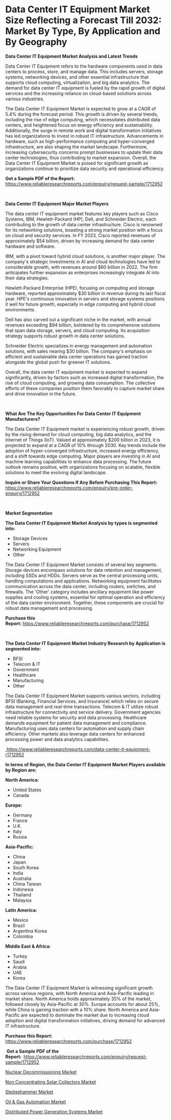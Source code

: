 <p><h1>Data Center IT Equipment Market Size Reflecting a Forecast Till 2032: Market By Type, By Application and By Geography</h1></p><p><strong>Data Center IT Equipment Market Analysis and Latest Trends</strong></p>
<p><p>Data Center IT Equipment refers to the hardware components used in data centers to process, store, and manage data. This includes servers, storage systems, networking devices, and other essential infrastructure that supports cloud computing, virtualization, and big data analytics. The demand for data center IT equipment is fueled by the rapid growth of digital services and the increasing reliance on cloud-based solutions across various industries.</p><p>The Data Center IT Equipment Market is expected to grow at a CAGR of 5.4% during the forecast period. This growth is driven by several trends, including the rise of edge computing, which necessitates distributed data centers, and heightened focus on energy efficiency and sustainability. Additionally, the surge in remote work and digital transformation initiatives has led organizations to invest in robust IT infrastructure. Advancements in hardware, such as high-performance computing and hyper-converged infrastructure, are also shaping the market landscape. Furthermore, increasing cybersecurity concerns prompt businesses to update their data center technologies, thus contributing to market expansion. Overall, the Data Center IT Equipment Market is poised for significant growth as organizations continue to prioritize data security and operational efficiency.</p></p>
<p><strong>Get a Sample PDF of the Report:&nbsp;</strong> <a href="https://www.reliableresearchreports.com/enquiry/request-sample/1712952?utm_campaign=13&utm_medium=2&utm_source=Github&utm_content=ia&utm_term=22022025&utm_id=data-center-it-equipment">https://www.reliableresearchreports.com/enquiry/request-sample/1712952</a></p>
<p>&nbsp;</p>
<p><strong>Data Center IT Equipment Major Market Players</strong></p>
<p><p>The data center IT equipment market features key players such as Cisco Systems, IBM, Hewlett-Packard (HP), Dell, and Schneider Electric, each contributing to the growth of data center infrastructure. Cisco is renowned for its networking solutions, boasting a strong market position with a focus on cloud and security services. In FY 2023, Cisco reported revenues of approximately $54 billion, driven by increasing demand for data center hardware and software.</p><p>IBM, with a pivot toward hybrid cloud solutions, is another major player. The company's strategic investments in AI and cloud technologies have led to considerable growth, with revenues around $60 billion in 2022. The firm anticipates further expansion as enterprises increasingly integrate AI into their data strategies.</p><p>Hewlett-Packard Enterprise (HPE), focusing on computing and storage hardware, reported approximately $30 billion in revenue during its last fiscal year. HPE's continuous innovation in servers and storage systems positions it well for future growth, especially in edge computing and hybrid cloud environments.</p><p>Dell has also carved out a significant niche in the market, with annual revenues exceeding $94 billion, bolstered by its comprehensive solutions that span data storage, servers, and cloud computing. Its acquisition strategy supports robust growth in data center solutions.</p><p>Schneider Electric specializes in energy management and automation solutions, with sales nearing $30 billion. The company's emphasis on efficient and sustainable data center operations has gained traction alongside the global push for greener IT solutions.</p><p>Overall, the data center IT equipment market is expected to expand significantly, driven by factors such as increased digital transformation, the rise of cloud computing, and growing data consumption. The collective efforts of these companies position them favorably to capture market share and drive innovation in the future.</p></p>
<p>&nbsp;</p>
<p><strong>What Are The Key Opportunities For Data Center IT Equipment Manufacturers?</strong></p>
<p><p>The Data Center IT Equipment market is experiencing robust growth, driven by the rising demand for cloud computing, big data analytics, and the Internet of Things (IoT). Valued at approximately $200 billion in 2023, it is projected to expand at a CAGR of 10% through 2030. Key trends include the adoption of hyper-converged infrastructure, increased energy efficiency, and a shift towards edge computing. Major players are investing in AI and machine learning capabilities to enhance data processing. The future outlook remains positive, with organizations focusing on scalable, flexible solutions to meet the evolving digital landscape.</p></p>
<p><strong>Inquire or Share Your Questions If Any Before Purchasing This Report:</strong> <a href="https://www.reliableresearchreports.com/enquiry/pre-order-enquiry/1712952?utm_campaign=13&utm_medium=2&utm_source=Github&utm_content=ia&utm_term=22022025&utm_id=data-center-it-equipment">https://www.reliableresearchreports.com/enquiry/pre-order-enquiry/1712952</a></p>
<p>&nbsp;</p>
<p><strong>Market Segmentation</strong></p>
<p><strong>The Data Center IT Equipment Market Analysis by types is segmented into:</strong></p>
<p><ul><li>Storage Devices</li><li>Servers</li><li>Networking Equipment</li><li>Other</li></ul></p>
<p><p>The Data Center IT Equipment Market consists of several key segments. Storage devices encompass solutions for data retention and management, including SSDs and HDDs. Servers serve as the central processing units, handling computations and applications. Networking equipment facilitates communication across the data center, including routers, switches, and firewalls. The 'Other' category includes ancillary equipment like power supplies and cooling systems, essential for optimal operation and efficiency of the data center environment. Together, these components are crucial for robust data management and processing.</p></p>
<p><strong>Purchase this Report:&nbsp;</strong><a href="https://www.reliableresearchreports.com/purchase/1712952?utm_campaign=13&utm_medium=2&utm_source=Github&utm_content=ia&utm_term=22022025&utm_id=data-center-it-equipment">https://www.reliableresearchreports.com/purchase/1712952</a></p>
<p>&nbsp;</p>
<p><strong>The Data Center IT Equipment Market Industry Research by Application is segmented into:</strong></p>
<p><ul><li>BFSI</li><li>Telecom & IT</li><li>Government</li><li>Healthcare</li><li>Manufacturing</li><li>Other</li></ul></p>
<p><p>The Data Center IT Equipment Market supports various sectors, including BFSI (Banking, Financial Services, and Insurance) which relies on secure data management and real-time transactions. Telecom & IT utilize robust infrastructure for connectivity and service delivery. Government agencies need reliable systems for security and data processing. Healthcare demands equipment for patient data management and compliance. Manufacturing uses data centers for automation and supply chain efficiency. Other markets also leverage data centers for enhanced processing power and data analytics capabilities.</p></p>
<p><a href="https://www.reliableresearchreports.com/data-center-it-equipment-r1712952?utm_campaign=13&utm_medium=2&utm_source=Github&utm_content=ia&utm_term=22022025&utm_id=data-center-it-equipment">&nbsp;https://www.reliableresearchreports.com/data-center-it-equipment-r1712952</a></p>
<p><strong>In terms of Region, the Data Center IT Equipment Market Players available by Region are:</strong></p>
<p>
    <p> <strong> North America: </strong>
        <ul>
            <li>United States</li>
            <li>Canada</li>
        </ul>
        </p> 
    <p> <strong> Europe: </strong>
        <ul>
            <li>Germany</li>
            <li>France</li>
            <li>U.K.</li>
            <li>Italy</li>
            <li>Russia</li>
        </ul>
        </p> 
    <p> <strong> Asia-Pacific: </strong>
        <ul>
            <li>China</li>
            <li>Japan</li>
            <li>South Korea</li>
            <li>India</li>
            <li>Australia</li>
            <li>China Taiwan</li>
            <li>Indonesia</li>
            <li>Thailand</li>
            <li>Malaysia</li>
        </ul>
        </p> 
    <p> <strong> Latin America: </strong>
        <ul>
            <li>Mexico</li>
            <li>Brazil</li>
            <li>Argentina Korea</li>
            <li>Colombia</li>
        </ul>
        </p> 
    <p> <strong> Middle East & Africa: </strong>
        <ul>
            <li>Turkey</li>
            <li>Saudi</li>
            <li>Arabia</li>
            <li>UAE</li>
            <li>Korea</li>
        </ul>
    </p>
    </p>
<p><p>The Data Center IT Equipment Market is witnessing significant growth across various regions, with North America and Asia-Pacific leading in market share. North America holds approximately 35% of the market, followed closely by Asia-Pacific at 30%. Europe accounts for about 25%, while China is gaining traction with a 10% share. North America and Asia-Pacific are expected to dominate the market due to increasing cloud adoption and digital transformation initiatives, driving demand for advanced IT infrastructure.</p></p>
<p><strong>Purchase this Report: </strong><a href="https://www.reliableresearchreports.com/purchase/1712952?utm_campaign=13&utm_medium=2&utm_source=Github&utm_content=ia&utm_term=22022025&utm_id=data-center-it-equipment">https://www.reliableresearchreports.com/purchase/1712952</a></p>
<p>&nbsp;<strong>Get a Sample PDF of the Report:&nbsp;&nbsp;</strong><a href="https://www.reliableresearchreports.com/enquiry/request-sample/1712952?utm_campaign=13&utm_medium=2&utm_source=Github&utm_content=ia&utm_term=22022025&utm_id=data-center-it-equipment">https://www.reliableresearchreports.com/enquiry/request-sample/1712952</a></p>
<p><strong></strong></p>
<p><p><a href="https://github.com/briandahm87/Market-Research-Report-List-1/blob/main/nuclear-decommissioning-market.md?utm_campaign=13&utm_medium=2&utm_source=Github&utm_content=ia&utm_term=22022025&utm_id=data-center-it-equipment">Nuclear Decommissioning Market</a></p><p><a href="https://github.com/felishtimoti/Market-Research-Report-List-1/blob/main/non-concentrating-solar-collectors-market.md?utm_campaign=13&utm_medium=2&utm_source=Github&utm_content=ia&utm_term=22022025&utm_id=data-center-it-equipment">Non Concentrating Solar Collectors Market</a></p><p><a href="https://github.com/hneefdelwyn/Market-Research-Report-List-1/blob/main/sledgehammer-market.md?utm_campaign=13&utm_medium=2&utm_source=Github&utm_content=ia&utm_term=22022025&utm_id=data-center-it-equipment">Sledgehammer Market</a></p><p><a href="https://github.com/muhjanaidu/Market-Research-Report-List-1/blob/main/oil-gas-automation-market.md?utm_campaign=13&utm_medium=2&utm_source=Github&utm_content=ia&utm_term=22022025&utm_id=data-center-it-equipment">Oil & Gas Automation Market</a></p><p><a href="https://github.com/popupioo/Market-Research-Report-List-1/blob/main/distributed-power-generation-systems-market.md?utm_campaign=13&utm_medium=2&utm_source=Github&utm_content=ia&utm_term=22022025&utm_id=data-center-it-equipment">Distributed Power Generation Systems Market</a></p></p>